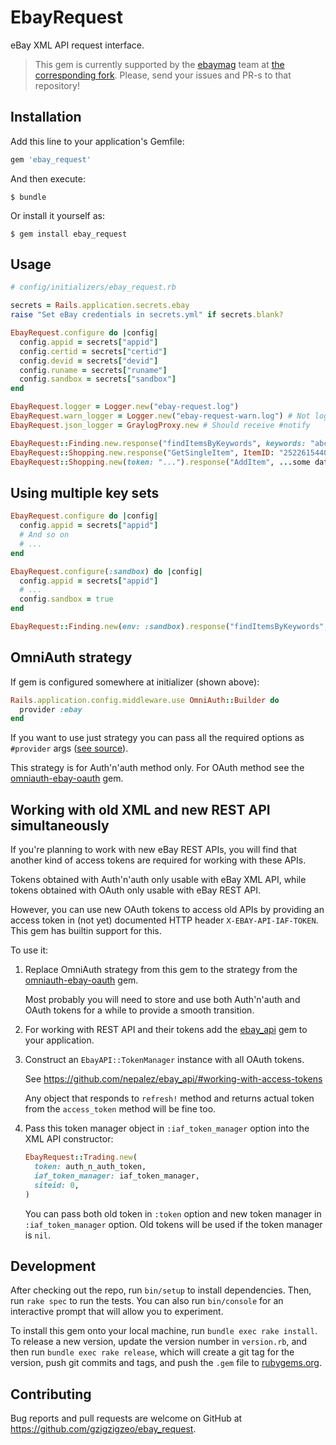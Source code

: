 # EbayRequest

eBay XML API request interface.

> This gem is currently supported by the [ebaymag](https://ebaymag.com) team at [the corresponding fork](https://github.com/ebaymag/ebay_request). Please, send your issues and PR-s to that repository!

## Installation

Add this line to your application's Gemfile:

```ruby
gem 'ebay_request'
```

And then execute:

    $ bundle

Or install it yourself as:

    $ gem install ebay_request

## Usage

```ruby
# config/initializers/ebay_request.rb

secrets = Rails.application.secrets.ebay
raise "Set eBay credentials in secrets.yml" if secrets.blank?

EbayRequest.configure do |config|
  config.appid = secrets["appid"]
  config.certid = secrets["certid"]
  config.devid = secrets["devid"]
  config.runame = secrets["runame"]
  config.sandbox = secrets["sandbox"]
end

EbayRequest.logger = Logger.new("ebay-request.log")
EbayRequest.warn_logger = Logger.new("ebay-request-warn.log") # Not logged otherwise
EbayRequest.json_logger = GraylogProxy.new # Should receive #notify
```

```ruby
EbayRequest::Finding.new.response("findItemsByKeywords", keywords: "abc")
EbayRequest::Shopping.new.response("GetSingleItem", ItemID: "252261544055")
EbayRequest::Shopping.new(token: "...").response("AddItem", ...some data...)
```

## Using multiple key sets

```ruby
EbayRequest.configure do |config|
  config.appid = secrets["appid"]
  # And so on
  # ...
end

EbayRequest.configure(:sandbox) do |config|
  config.appid = secrets["appid"]
  # ...
  config.sandbox = true  
end

EbayRequest::Finding.new(env: :sandbox).response("findItemsByKeywords", keywords: "abc")
```

## OmniAuth strategy

If gem is configured somewhere at initializer (shown above):

```ruby
Rails.application.config.middleware.use OmniAuth::Builder do
  provider :ebay
end
```

If you want to use just strategy you can pass all the required options as `#provider` args ([see source](https://github.com/gzigzigzeo/ebay_request/blob/master/lib/omniauth/strategies/ebay.rb#L4)).

This strategy is for Auth'n'auth method only. For OAuth method see the [omniauth-ebay-oauth](https://github.com/evilmartians/omniauth-ebay-oauth) gem.


## Working with old XML and new REST API simultaneously

If you're planning to work with new eBay REST APIs, you will find that another kind of access tokens are required for working with these APIs.

Tokens obtained with Auth'n'auth only usable with eBay XML API, while tokens obtained with OAuth only usable with eBay REST API.

However, you can use new OAuth tokens to access old APIs by providing an access token in (not yet) documented HTTP header `X-EBAY-API-IAF-TOKEN`. This gem has builtin support for this.

To use it:

 1. Replace OmniAuth strategy from this gem to the strategy from the [omniauth-ebay-oauth](https://github.com/evilmartians/omniauth-ebay-oauth) gem.

    Most probably you will need to store and use both Auth'n'auth and OAuth tokens for a while to provide a smooth transition.

 2. For working with REST API and their tokens add the [ebay_api](https://github.com/nepalez/ebay_api/) gem to your application.

 3. Construct an `EbayAPI::TokenManager` instance with all OAuth tokens.

    See https://github.com/nepalez/ebay_api/#working-with-access-tokens

    Any object that responds to `refresh!` method and returns actual token from the `access_token` method will be fine too.

 4. Pass this token manager object in `:iaf_token_manager` option into the XML API constructor:

    ```ruby
    EbayRequest::Trading.new(
      token: auth_n_auth_token,
      iaf_token_manager: iaf_token_manager,
      siteid: 0,
    )
    ```

    You can pass both old token in `:token` option and new token manager in `:iaf_token_manager` option. Old tokens will be used if the token manager is `nil`.


## Development

After checking out the repo, run `bin/setup` to install dependencies. Then, run `rake spec` to run the tests. You can also run `bin/console` for an interactive prompt that will allow you to experiment.

To install this gem onto your local machine, run `bundle exec rake install`. To release a new version, update the version number in `version.rb`, and then run `bundle exec rake release`, which will create a git tag for the version, push git commits and tags, and push the `.gem` file to [rubygems.org](https://rubygems.org).

## Contributing

Bug reports and pull requests are welcome on GitHub at https://github.com/gzigzigzeo/ebay_request.

